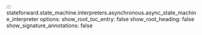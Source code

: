 ::: stateforward.state_machine.interpreters.asynchronous.async_state_machine_interpreter
    options:
      show_root_toc_entry: false
      show_root_heading: false
      show_signature_annotations: false